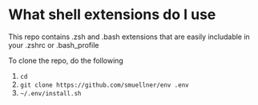 # What shell extensions do I use

This repo contains .zsh and .bash extensions that are easily includable in your .zshrc or .bash_profile

To clone the repo, do the following

1. `cd`
1. `git clone https://github.com/smuellner/env .env`
1. `~/.env/install.sh`
